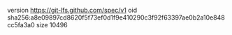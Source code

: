 version https://git-lfs.github.com/spec/v1
oid sha256:a8e09897cd8620f5f73ef0d1f9e410290c3f92f63397ae0b2a10e848cc5fa3a0
size 10496
